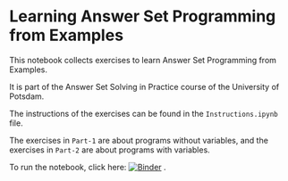 # Learning Answer Set Programming from Examples

This notebook collects exercises to learn Answer Set Programming from Examples.

It is part of the Answer Set Solving in Practice course of the University of Potsdam.

The instructions of the exercises can be found in the ``Instructions.ipynb`` file.

The exercises in ``Part-1`` are about programs without variables, and
the exercises in ``Part-2`` are about programs with variables.

To run the notebook, click here: [![Binder](https://mybinder.org/badge_logo.svg)](https://mybinder.org/v2/gh/potassco-asp-course/notebooks.git/master)
.



